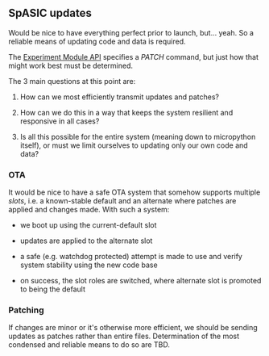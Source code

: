 SpASIC updates
--------------

Would be nice to have everything perfect prior to launch, but... yeah.  So a reliable means of updating code and data is required.

The [Experiment Module API](ExperimentModuleAPI.md) specifies a *PATCH* command, but just how that might work best must be determined.


The 3 main questions at this point are:


1. How can we most efficiently transmit updates and patches?

2. How can we do this in a way that keeps the system resilient and responsive in all cases?

3. Is all this possible for the entire system (meaning down to micropython itself), or must we limit ourselves to updating only our own code and data?


### OTA

It would be nice to have a safe OTA system that somehow supports multiple *slots*, i.e. a known-stable default and an alternate where patches are applied and changes made.  With such a system:

   * we boot up using the current-default slot
   
   * updates are applied to the alternate slot
   
   * a safe (e.g. watchdog protected) attempt is made to use and verify system stability using the new code base
   
   * on success, the slot roles are switched, where alternate slot is promoted to being the default


### Patching

If changes are minor or it's otherwise more efficient, we should be sending updates as patches rather than entire files.  Determination of the most condensed and reliable means to do so are TBD.

